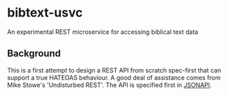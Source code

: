 # bibtext-usvc
An experimental REST microservice for accessing biblical text data

## Background
This is a first attempt to design a REST API from scratch spec-first that
can support a true HATEOAS behaviour. A good deal of assistance comes from
Mike Stowe's 'Undisturbed REST'. The API is specified first in
[JSONAPI](http://jsonapi.com).
